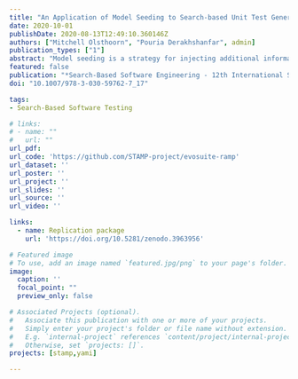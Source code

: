 ```yaml
---
title: "An Application of Model Seeding to Search-based Unit Test Generation for Gson"
date: 2020-10-01
publishDate: 2020-08-13T12:49:10.360146Z
authors: ["Mitchell Olsthoorn", "Pouria Derakhshanfar", admin]
publication_types: ["1"]
abstract: "Model seeding is a strategy for injecting additional information in a search-based test generation process in the form of models, representing usages of the classes of the software under test. These models are used during the search-process to generate logical sequences of calls whenever an instance of a specific class is required. Model seeding was originally proposed for search-based crash reproduction. We adapted it to unit test generation using EvoSuite and applied it to GSON, a Java library to convert Java objects from and to JSON. Although our study shows mixed results, it identifies potential future research directions."
featured: false
publication: "*Search-Based Software Engineering - 12th International Symposium, SSBSE 2020*"
doi: "10.1007/978-3-030-59762-7_17"

tags:
- Search-Based Software Testing

# links:
# - name: ""
#   url: ""
url_pdf:
url_code: 'https://github.com/STAMP-project/evosuite-ramp'
url_dataset: ''
url_poster: ''
url_project: ''
url_slides: ''
url_source: ''
url_video: ''

links:
  - name: Replication package
    url: 'https://doi.org/10.5281/zenodo.3963956'

# Featured image
# To use, add an image named `featured.jpg/png` to your page's folder.
image:
  caption: ''
  focal_point: ""
  preview_only: false

# Associated Projects (optional).
#   Associate this publication with one or more of your projects.
#   Simply enter your project's folder or file name without extension.
#   E.g. `internal-project` references `content/project/internal-project/index.md`.
#   Otherwise, set `projects: []`.
projects: [stamp,yami]

---
```

